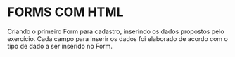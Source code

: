 
# FORMS COM HTML

Criando o primeiro Form para cadastro, inserindo os dados propostos pelo exercício.
Cada campo para inserir os dados foi elaborado de acordo com o tipo de dado a ser inserido no Form.